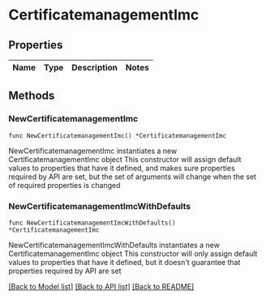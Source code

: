 # CertificatemanagementImc

## Properties

Name | Type | Description | Notes
------------ | ------------- | ------------- | -------------

## Methods

### NewCertificatemanagementImc

`func NewCertificatemanagementImc() *CertificatemanagementImc`

NewCertificatemanagementImc instantiates a new CertificatemanagementImc object
This constructor will assign default values to properties that have it defined,
and makes sure properties required by API are set, but the set of arguments
will change when the set of required properties is changed

### NewCertificatemanagementImcWithDefaults

`func NewCertificatemanagementImcWithDefaults() *CertificatemanagementImc`

NewCertificatemanagementImcWithDefaults instantiates a new CertificatemanagementImc object
This constructor will only assign default values to properties that have it defined,
but it doesn't guarantee that properties required by API are set


[[Back to Model list]](../README.md#documentation-for-models) [[Back to API list]](../README.md#documentation-for-api-endpoints) [[Back to README]](../README.md)


